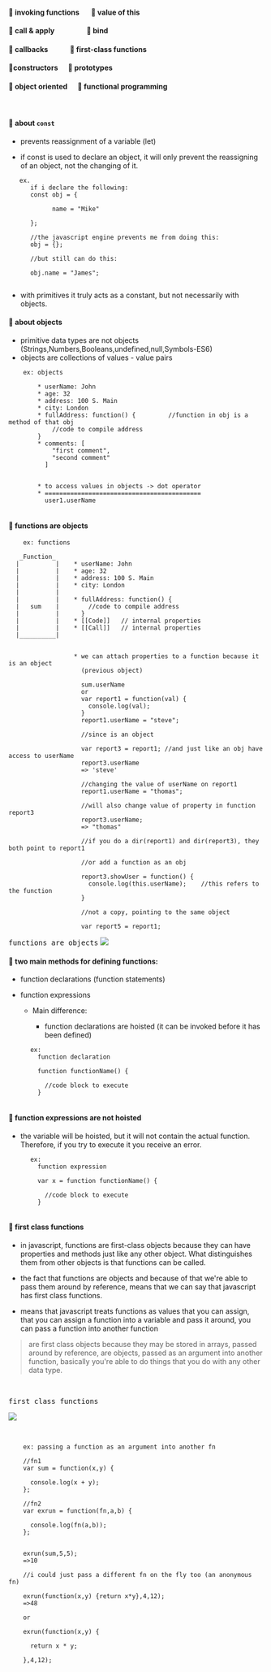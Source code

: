 #### :link: invoking functions &nbsp;&nbsp;&nbsp;&nbsp;&nbsp; :link: value of this
#### :link: call & apply &nbsp;&nbsp;&nbsp;&nbsp;&nbsp;&nbsp;&nbsp;&nbsp;&nbsp;&nbsp;&nbsp;&nbsp;&nbsp;&nbsp;&nbsp;&nbsp;&nbsp; :link: bind
#### :link: callbacks &nbsp;&nbsp;&nbsp;&nbsp;&nbsp;&nbsp;&nbsp;&nbsp;&nbsp;&nbsp;&nbsp; :link: first-class functions
#### :link:constructors &nbsp;&nbsp;&nbsp;&nbsp;&nbsp;:link: prototypes
#### :link: object oriented &nbsp;&nbsp;&nbsp;&nbsp;&nbsp;:link: functional programming

<br/>

#### :orange_book: about `const`
- prevents reassignment of a variable (let)

- if const is used to declare an object, it will only prevent the reassigning of an object, not the changing of it.  

```
   ex.
      if i declare the following:
      const obj = {

            name = "Mike"
    
      };
      
      //the javascript engine prevents me from doing this:
      obj = {};

      //but still can do this:

      obj.name = "James";


```

- with primitives it truly acts as a constant, but not necessarily with objects.


#### :orange_book: about objects

- primitive data types are not objects (Strings,Numbers,Booleans,undefined,null,Symbols-ES6)
- objects are collections of values - value pairs

```
    ex: objects

        * userName: John
        * age: 32
        * address: 100 S. Main
        * city: London
        * fullAddress: function() {         //function in obj is a method of that obj
            //code to compile address
        }
        * comments: [
            "first comment",
            "second comment"
          ]


        * to access values in objects -> dot operator
        * ===========================================
          user1.userName


```


#### :orange_book: functions are objects

```
    ex: functions

   _Function_     
  |          |    * userName: John
  |          |    * age: 32
  |          |    * address: 100 S. Main
  |          |    * city: London
  |          |        
  |          |    * fullAddress: function() {
  |   sum    |        //code to compile address
  |          |      }
  |          |    * [[Code]]   // internal properties
  |          |    * [[Call]]   // internal properties
  |__________|


                  * we can attach properties to a function because it is an object
                    (previous object)  

                    sum.userName
                    or
                    var report1 = function(val) {
                      console.log(val);
                    }
                    report1.userName = "steve";

                    //since is an object

                    var report3 = report1; //and just like an obj have access to userName
                    report3.userName
                    => 'steve'

                    //changing the value of userName on report1
                    report1.userName = "thomas";

                    //will also change value of property in function report3
                    report3.userName;
                    => "thomas"

                    //if you do a dir(report1) and dir(report3), they both point to report1

                    //or add a function as an obj

                    report3.showUser = function() {
                      console.log(this.userName);    //this refers to the function
                    }

                    //not a copy, pointing to the same object

                    var report5 = report1;

```

<kbd>functions are objects</kbd>
![](images/funobj.png)
<br>

#### :orange_book: two main methods for defining functions:
    
* function declarations (function statements)
* function expressions

  + Main difference:

    + function declarations are hoisted (it can be invoked before it has been defined)
    
```
      ex:
        function declaration

        function functionName() {

          //code block to execute
        }


```


#### :orange_book: function expressions are not hoisted

* the variable will be hoisted, but it will not contain the actual function.   
        Therefore, if you try to execute it you receive an error.   



```
      ex:
        function expression

        var x = function functionName() {

          //code block to execute
        }


```


#### :orange_book: first class functions

- in javascript, functions are first-class objects because they can have properties
  and methods just like any other object. What distinguishes them from other objects
  is that functions can be called.

- the fact that functions are objects and because of that we're able to pass them around
  by reference, means that we can say that javascript has first class functions.

- means that javascript  treats functions as values that you can assign, that you can
  assign a function into a variable and pass it around, you can pass a function into 
  another function

> are first class objects because they may be stored in arrays, passed around by reference, are objects, passed as an
> argument into another function, basically you're able to do things that you do with any other data type.

<br/>

<kbd>first class functions</kbd>

![](images/firstclass.png)

<br>


```
    ex: passing a function as an argument into another fn

    //fn1
    var sum = function(x,y) {

      console.log(x + y);
    };

    //fn2
    var exrun = function(fn,a,b) {

      console.log(fn(a,b));
    };


    exrun(sum,5,5);
    =>10

    //i could just pass a different fn on the fly too (an anonymous fn)

    exrun(function(x,y) {return x*y},4,12);
    =>48

    or

    exrun(function(x,y) {

      return x * y;

    },4,12);


```































